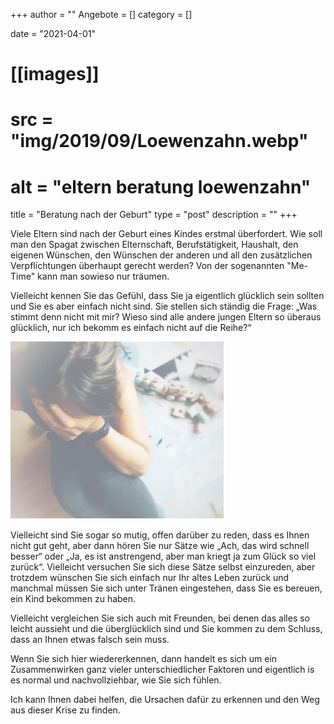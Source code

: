 +++
author = ""
Angebote = []
category = []

date = "2021-04-01"

# [[images]]
#    src = "img/2019/09/Loewenzahn.webp" 
#    alt = "eltern beratung loewenzahn"

title = "Beratung nach der Geburt"
type = "post"
description = ""
+++

Viele Eltern sind nach der Geburt eines Kindes erstmal überfordert. Wie soll man den Spagat zwischen Elternschaft, Berufstätigkeit, Haushalt, den eigenen Wünschen, den Wünschen der anderen und all den zusätzlichen Verpflichtungen überhaupt gerecht werden? Von der sogenannten "Me-Time" kann man sowieso nur träumen. 

Vielleicht kennen Sie das Gefühl, dass Sie ja eigentlich glücklich sein sollten und Sie es aber einfach nicht sind. Sie stellen sich ständig die Frage: „Was stimmt denn nicht mit mir? Wieso sind alle andere jungen Eltern so überaus glücklich, nur ich bekomm es einfach nicht auf die Reihe?“

![Beschreibungstext](/img/Postpartaledepression.jpg "Depression")

Vielleicht sind Sie sogar so mutig, offen darüber zu reden, dass es Ihnen nicht gut geht, aber dann hören Sie nur Sätze wie „Ach, das wird schnell besser“ oder „Ja, es ist anstrengend, aber man kriegt ja zum Glück so viel zurück“. Vielleicht versuchen Sie sich diese Sätze selbst einzureden, aber trotzdem wünschen Sie sich einfach nur Ihr altes Leben zurück und manchmal müssen Sie sich unter Tränen eingestehen, dass Sie es bereuen, ein Kind bekommen zu haben.

Vielleicht vergleichen Sie sich auch mit Freunden, bei denen das alles so leicht aussieht und die überglücklich sind und Sie kommen zu dem Schluss, dass an Ihnen etwas falsch sein muss.

Wenn Sie sich hier wiedererkennen, dann handelt es sich um ein Zusammenwirken ganz vieler unterschiedlicher Faktoren und eigentlich is es normal und nachvollziehbar, wie Sie sich fühlen.

Ich kann Ihnen dabei helfen, die Ursachen dafür zu erkennen und den Weg aus dieser Krise zu finden.

